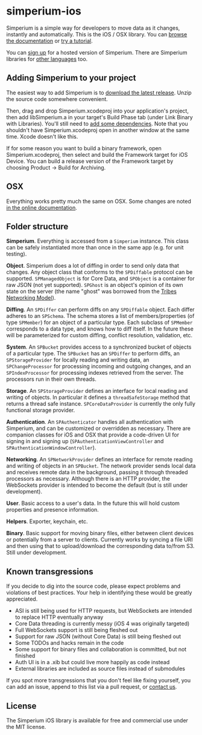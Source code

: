 simperium-ios
=============

Simperium is a simple way for developers to move data as it changes, instantly and automatically. This is the iOS / OSX library. You can [browse the documentation](http://simperium.com/docs/ios/) or [try a tutorial](https://simperium.com/tutorials/simpletodo-ios/).

You can [sign up](http://simperium.com) for a hosted version of Simperium. There are Simperium libraries for [other languages](https://simperium.com/overview/) too.

Adding Simperium to your project
--------------------------------
The easiest way to add Simperium is to [download the latest release](https://github.com/Simperium/simperium-ios/releases/latest). Unzip the source code somewhere convenient.

Then, drag and drop Simperium.xcodeproj into your application's project, then add libSimperium.a in your target's Build Phase tab (under Link Binary with Libraries). You'll still need to [add some dependencies](http://simperium.com/docs/ios/#add). Note that you shouldn't have Simperium.xcodeproj open in another window at the same time. Xcode doesn't like this.

If for some reason you want to build a binary framework, open Simperium.xcodeproj, then select and build the Framework target for iOS Device. You can build a release version of the Framework target by choosing Product -> Build for Archiving.

OSX
---
Everything works pretty much the same on OSX. Some changes are noted [in the online documentation](http://simperium.com/docs/ios/).

Folder structure
----------------
**Simperium**. Everything is accessed from a `Simperium` instance. This class can be safely instantiated more than once in the same app (e.g. for unit testing).

**Object**. Simperium does a lot of diffing in order to send only data that changes. Any object class that conforms to the `SPDiffable` protocol can be supported. `SPManagedObject` is for Core Data, and `SPObject` is a container for raw JSON (not yet supported). `SPGhost` is an object's opinion of its own state on the server (the name "ghost" was borrowed from the [Tribes Networking Model](http://www.pingz.com/wordpress/wp-content/uploads/2009/11/tribes_networking_model.pdf)).

**Diffing**. An `SPDiffer` can perform diffs on any `SPDiffable` object. Each differ adheres to an `SPSchema`. The schema stores a list of members/properties (of type `SPMember`) for an object of a particular type. Each subclass of `SPMember` corresponds to a data type, and knows how to diff itself. In the future these will be parameterized for custom diffing, conflict resolution, validation, etc.

**System**. An `SPBucket` provides access to a synchronized bucket of objects of a particular type. The `SPBucket` has an `SPDiffer` to perform diffs, an `SPStorageProvider` for locally reading and writing data, an `SPChangeProcessor` for processing incoming and outgoing changes, and an `SPIndexProcessor` for processing indexes retrieved from the server. The processors run in their own threads.

**Storage**. An `SPStorageProvider` defines an interface for local reading and writing of objects. In particular it defines a `threadSafeStorage` method that returns a thread safe instance. `SPCoreDataProvider` is currently the only fully functional storage provider.

**Authentication**. An `SPAuthenticator` handles all authentication with Simperium, and can be customized or overridden as necessary. There are companion classes for iOS and OSX that provide a code-driven UI for signing in and signing up (`SPAuthenticationViewController` and `SPAuthenticationWindowController`).

**Networking**. An `SPNetworkProvider` defines an interface for remote reading and writing of objects in an `SPBucket`. The network provider sends local data and receives remote data in the background, passing it through threaded processors as necessary. Although there is an HTTP provider, the WebSockets provider is intended to become the default (but is still under development).

**User**. Basic access to a user's data. In the future this will hold custom properties and presence information.

**Helpers**. Exporter, keychain, etc.

**Binary**. Basic support for moving binary files, either between client devices or potentially from a server to clients. Currently works by syncing a file URI and then using that to upload/download the corresponding data to/from S3. Still under development.

Known transgressions
--------------------
If you decide to dig into the source code, please expect problems and violations of best practices. Your help in identifying these would be greatly appreciated.

* ASI is still being used for HTTP requests, but WebSockets are intended to replace HTTP eventually anyway
* Core Data threading is currently messy (iOS 4 was originally targeted)
* Full WebSockets support is still being fleshed out
* Support for raw JSON (without Core Data) is still being fleshed out
* Some TODOs and hacks remain in the code
* Some support for binary files and collaboration is committed, but not finished
* Auth UI is in a .xib but could live more happily as code instead
* External libraries are included as source files instead of submodules

If you spot more transgressions that you don't feel like fixing yourself, you can add an issue, append to this list via a pull request, or [contact us](http://simperium.com/contact/).

License
-------
The Simperium iOS library is available for free and commercial use under the MIT license.